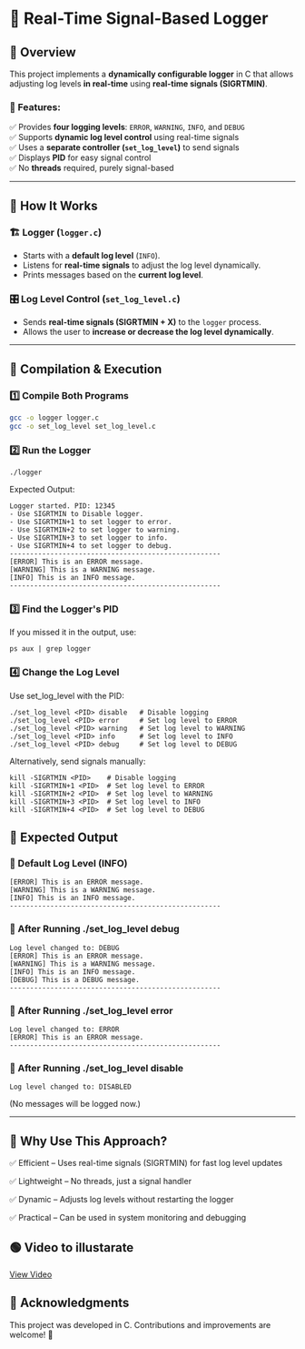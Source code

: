 # 📝 Real-Time Signal-Based Logger

## 📌 Overview
This project implements a **dynamically configurable logger** in C that allows adjusting log levels **in real-time** using **real-time signals (SIGRTMIN)**. 

### 🔹 Features:
✅ Provides **four logging levels**: `ERROR`, `WARNING`, `INFO`, and `DEBUG`  
✅ Supports **dynamic log level control** using real-time signals  
✅ Uses a **separate controller (`set_log_level`)** to send signals  
✅ Displays **PID** for easy signal control  
✅ No **threads** required, purely signal-based  

---

## 🚀 How It Works

### 🏗️ **Logger (`logger.c`)**
- Starts with a **default log level** (`INFO`).
- Listens for **real-time signals** to adjust the log level dynamically.
- Prints messages based on the **current log level**.

### 🎛 **Log Level Control (`set_log_level.c`)**
- Sends **real-time signals (SIGRTMIN + X)** to the `logger` process.
- Allows the user to **increase or decrease the log level dynamically**.

---

## 🔧 Compilation & Execution

### **1️⃣ Compile Both Programs**
```sh
gcc -o logger logger.c
gcc -o set_log_level set_log_level.c
```

### 2️⃣ Run the Logger
```
./logger
```

Expected Output:
```
Logger started. PID: 12345
- Use SIGRTMIN to Disable logger.
- Use SIGRTMIN+1 to set logger to error.
- Use SIGRTMIN+2 to set logger to warning.
- Use SIGRTMIN+3 to set logger to info.
- Use SIGRTMIN+4 to set logger to debug.
----------------------------------------------------
[ERROR] This is an ERROR message.
[WARNING] This is a WARNING message.
[INFO] This is an INFO message.
----------------------------------------------------
```

### 3️⃣ Find the Logger's PID
If you missed it in the output, use:
```
ps aux | grep logger
```

### 4️⃣ Change the Log Level
Use set_log_level with the PID:
```
./set_log_level <PID> disable   # Disable logging
./set_log_level <PID> error     # Set log level to ERROR
./set_log_level <PID> warning   # Set log level to WARNING
./set_log_level <PID> info      # Set log level to INFO
./set_log_level <PID> debug     # Set log level to DEBUG
```

Alternatively, send signals manually:
```
kill -SIGRTMIN <PID>    # Disable logging
kill -SIGRTMIN+1 <PID>  # Set log level to ERROR
kill -SIGRTMIN+2 <PID>  # Set log level to WARNING
kill -SIGRTMIN+3 <PID>  # Set log level to INFO
kill -SIGRTMIN+4 <PID>  # Set log level to DEBUG

```

## 📜 Expected Output
### 🔹 Default Log Level (INFO)
```
[ERROR] This is an ERROR message.
[WARNING] This is a WARNING message.
[INFO] This is an INFO message.
----------------------------------------------------
```
### 🔹 After Running ./set_log_level <PID> debug
```
Log level changed to: DEBUG
[ERROR] This is an ERROR message.
[WARNING] This is a WARNING message.
[INFO] This is an INFO message.
[DEBUG] This is a DEBUG message.
----------------------------------------------------
```
### 🔹 After Running ./set_log_level <PID> error
```
Log level changed to: ERROR
[ERROR] This is an ERROR message.
----------------------------------------------------
```

### 🔹 After Running ./set_log_level <PID> disable
```
Log level changed to: DISABLED
```
(No messages will be logged now.)

---

## 🎯 Why Use This Approach?
✅ Efficient – Uses real-time signals (SIGRTMIN) for fast log level updates

✅ Lightweight – No threads, just a signal handler

✅ Dynamic – Adjusts log levels without restarting the logger

✅ Practical – Can be used in system monitoring and debugging

## 🟢  Video to illustarate
[View Video](https://drive.google.com/file/d/1V2EZ2xUChEmKPFUlqSKhaqu-nNgjqW9D/view?usp=sharing)

## 🙏 Acknowledgments
This project was developed in C. Contributions and improvements are welcome! 🚀


